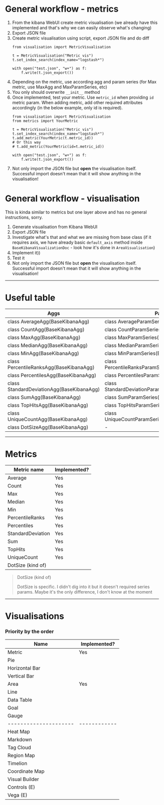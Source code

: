 # General workflow - metrics

1. From the kibana WebUI create metric visualisation (we already have this implemented and that's why we can easily observe what's changing)
2. Export JSON file
3. Create metric visualisation using script, export JSON file and do diff
    ```
    from visualisation import MetricVisualisation

    t = MetricVisualisation("Metric vis")
    t.set_index_search(index_name="logstash*")

    with open("test.json", "w+") as f:
        f.write(t.json_export())
    ```
4. Depending on the metric, use according agg and param series (for Max metric, use MaxAgg and MaxParamSeries, etc)
5. You only should overwrite `__init__` method
6. Once implemented, test your metric. Use `metric_id` when providing `id` metric param. When adding metric, add other required attributes accordingly (in the below example, only id is required).
    ```
    from visualisation import MetricVisualisation
    from metrics import YourMetric

    t = MetricVisualisation("Metric vis")
    t.set_index_search(index_name="logstash*")
    t.add_metric(YourMetric(t.metric_id))
    # Or this way
    # t.add_metric(YourMetric(id=t.metric_id))

    with open("test.json", "w+") as f:
        f.write(t.json_export())
    ```
7. Not only import the JSON file but **open** the visualisation itself. Successful import doesn't mean that it will show anything in the visualisation!

# General workflow - visualisation

This is kinda similar to metrics but one layer above and has no general instructions, sorry.

1. Generate visualisation from Kibana WebUI
2. Export JSON file
3. Investigate what's that and what we are missing from base class (if it requires axis, we have already basic `default_axis` method inside `BaseKibanaVisualizationDoc` - look how it's done in `AreaVisualisation`)
4. Implement it))
5. Test it
6. Not only import the JSON file but **open** the visualisation itself. Successful import doesn't mean that it will show anything in the visualisation!

---

# Useful table

| Aggs                                      | Params Series                                              |
| ----------------------------------------- | ---------------------------------------------------------- |
| class AverageAgg(BaseKibanaAgg)           | class AverageParamSeries(BaseKibanaSeriesParams)           |
| class CountAgg(BaseKibanaAgg)             | class CountParamSeries(BaseKibanaSeriesParams)             |
| class MaxAgg(BaseKibanaAgg)               | class MaxParamSeries(BaseKibanaSeriesParams)               |
| class MedianAgg(BaseKibanaAgg)            | class MedianParamSeries(BaseKibanaSeriesParams)            |
| class MinAgg(BaseKibanaAgg)               | class MinParamSeries(BaseKibanaSeriesParams)               |
| class PercentileRanksAgg(BaseKibanaAgg)   | class PercentileRanksParamSeries(BaseKibanaSeriesParams)   |
| class PercentilesAgg(BaseKibanaAgg)       | class PercentilesParamSeries(BaseKibanaSeriesParams)       |
| class StandardDeviationAgg(BaseKibanaAgg) | class StandardDeviationParamSeries(BaseKibanaSeriesParams) |
| class SumAgg(BaseKibanaAgg)               | class SumParamSeries(BaseKibanaSeriesParams)               |
| class TopHitsAgg(BaseKibanaAgg)           | class TopHitsParamSeries(BaseKibanaSeriesParams)           |
| class UniqueCountAgg(BaseKibanaAgg)       | class UniqueCountParamSeries(BaseKibanaSeriesParams)       |
| class DotSizeAgg(BaseKibanaAgg)           | -                                                          |

---

# Metrics

| Metric name           | Implemented? |
| --------------------- | ------------ |
| Average               | Yes          |
| Count                 | Yes          |
| Max                   | Yes          |
| Median                | Yes          |
| Min                   | Yes          |
| PercentileRanks       | Yes          |
| Percentiles           | Yes          |
| StandardDeviation     | Yes          |
| Sum                   | Yes          |
| TopHits               | Yes          |
| UniqueCount           | Yes          |
| DotSize (kind of)     |              |

> DotSize (kind of)
> 
> DotSize is specific. I didn't dig into it but it doesn't required series params. Maybe it's the only difference, I don't know at the moment

---

# Visualisations

### Priority by the order

| Name                  | Implemented? |
| --------------------- | ------------ |
| Metric                | Yes          |
| Pie                   |              |
| Horizontal Bar        |              |
| Vertical Bar          |              |
| Area                  | Yes          |
| Line                  |              |
| Data Table            |              |
| Goal                  |              |
| Gauge                 |              |
| --------------------- | ------------ |
| Heat Map              |              |
| Markdown              |              |
| Tag Cloud             |              |
| Region Map            |              |
| Timelion              |              |
| Coordinate Map        |              |
| Visual Builder        |              |
| Controls (E)          |              |
| Vega (E)              |              |